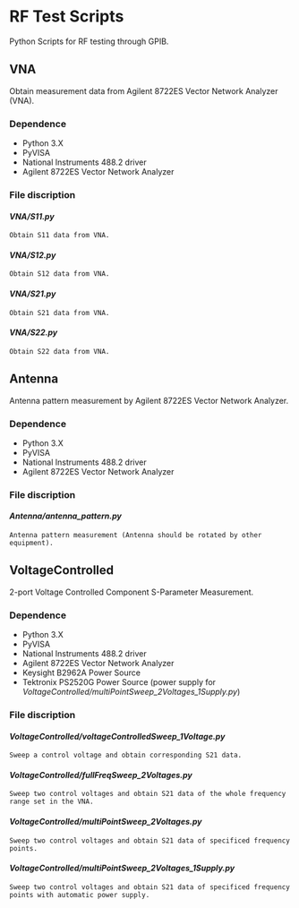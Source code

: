 # RF Test Scripts
Python Scripts for RF testing through GPIB.

## VNA
Obtain measurement data from Agilent 8722ES Vector Network Analyzer (VNA).

### Dependence
- Python 3.X
- PyVISA
- National Instruments 488.2 driver
- Agilent 8722ES Vector Network Analyzer

### File discription

#### *VNA/S11.py*
    Obtain S11 data from VNA.
    
#### *VNA/S12.py*
    Obtain S12 data from VNA.
    
#### *VNA/S21.py*
    Obtain S21 data from VNA.
    
#### *VNA/S22.py*
    Obtain S22 data from VNA.

## Antenna
Antenna pattern measurement by Agilent 8722ES Vector Network Analyzer.

### Dependence
- Python 3.X
- PyVISA
- National Instruments 488.2 driver
- Agilent 8722ES Vector Network Analyzer

### File discription

#### *Antenna/antenna_pattern.py*
    Antenna pattern measurement (Antenna should be rotated by other equipment).

## VoltageControlled
2-port Voltage Controlled Component S-Parameter Measurement.

### Dependence
- Python 3.X
- PyVISA
- National Instruments 488.2 driver
- Agilent 8722ES Vector Network Analyzer
- Keysight B2962A Power Source
- Tektronix PS2520G Power Source (power supply for *VoltageControlled/multiPointSweep_2Voltages_1Supply.py*)

### File discription

#### *VoltageControlled/voltageControlledSweep_1Voltage.py*
    Sweep a control voltage and obtain corresponding S21 data.
    
#### *VoltageControlled/fullFreqSweep_2Voltages.py*
    Sweep two control voltages and obtain S21 data of the whole frequency range set in the VNA.
    
#### *VoltageControlled/multiPointSweep_2Voltages.py*
    Sweep two control voltages and obtain S21 data of specificed frequency points.
    
#### *VoltageControlled/multiPointSweep_2Voltages_1Supply.py*
    Sweep two control voltages and obtain S21 data of specificed frequency points with automatic power supply.
